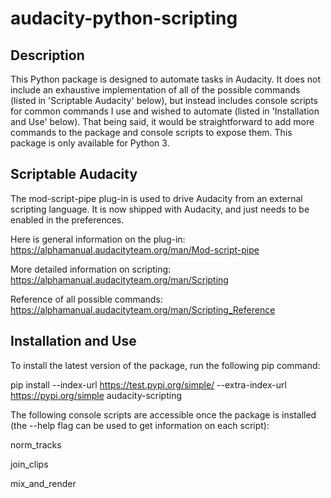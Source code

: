 # audacity-python-scripting

## Description

This Python package is designed to automate tasks in Audacity. It does not include an exhaustive implementation of all of the possible commands (listed in 'Scriptable Audacity' below), but instead includes console scripts for common commands I use and wished to automate (listed in 'Installation and Use' below). That being said, it would be straightforward to add more commands to the package and console scripts to expose them. This package is only available for Python 3.

## Scriptable Audacity

The mod-script-pipe plug-in is used to drive Audacity from an external scripting language. It is now shipped with Audacity, and just needs to be enabled in the preferences.

Here is general information on the plug-in: https://alphamanual.audacityteam.org/man/Mod-script-pipe

More detailed information on scripting: https://alphamanual.audacityteam.org/man/Scripting

Reference of all possible commands: https://alphamanual.audacityteam.org/man/Scripting_Reference

## Installation and Use

To install the latest version of the package, run the following pip command:

pip install --index-url https://test.pypi.org/simple/ --extra-index-url https://pypi.org/simple audacity-scripting

The following console scripts are accessible once the package is installed (the --help flag can be used to get information on each script):

norm_tracks

join_clips

mix_and_render
